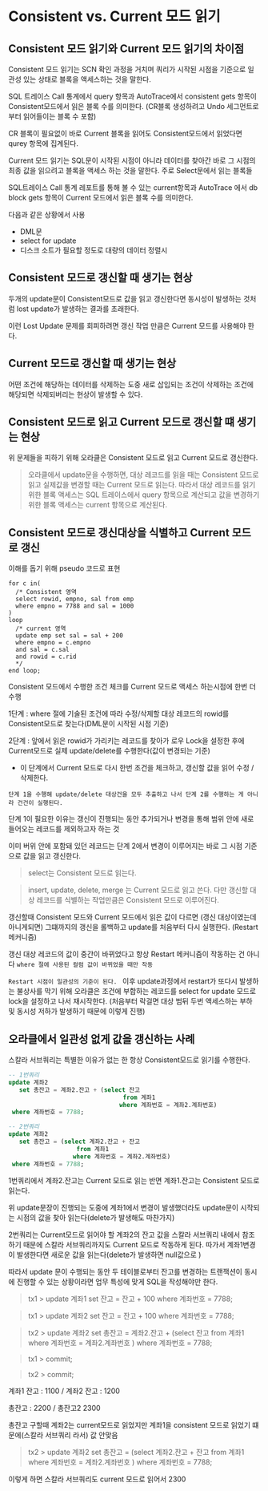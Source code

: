 # Consistent vs. Current 모드 읽기

## Consistent 모드 읽기와 Current 모드 읽기의 차이점

Consistent 모드 읽기는 SCN 확인 과정을 거치며 쿼리가 시작된 시점을 기준으로 일관성 있는 상태로 블록을 액세스하는 것을 말한다.

SQL 트레이스 Call 통계에서 query 항목과 AutoTrace에서 consistent gets 항목이 Consistent모드에서 읽은 블록 수를 의미한다. (CR블록 생성하려고 Undo 세그먼트로부터 읽어들이는 블록 수 포함)

CR 블록이 필요없이 바로 Current 블록을 읽어도 Consistent모드에서 읽었다면 qurey 항목에 집계된다.

Current 모드 읽기는 SQL문이 시작된 시점이 아니라 데이터를 찾아간 바로 그 시점의 최종 값을 읽으려고 블록을 액세스 하는 것을 말한다. 주로 Select문에서 읽는 블록들

SQL트레이스 Call 통계 레포트를 통해 볼 수 있는 current항목과 AutoTrace 에서 db block gets 항목이 Current 모드에서 읽은 블록 수를 의미한다.

다음과 같은 상황에서 사용

-   DML문
-   select for update
-   디스크 소트가 필요할 정도로 대량의 데이터 정렬시

## Consistent 모드로 갱신할 때 생기는 현상

두개의 update문이 Consistent모드로 값을 읽고 갱신한다면 동시성이 발생하는 것처럼 lost update가 발생하는 결과를 초래한다.

이런 Lost Update 문제를 회피하려면 갱신 작업 만큼은 Current 모드를 사용해야 한다.

## Current 모드로 갱신할 때 생기는 현상

어떤 조건에 해당하는 데이터를 삭제하는 도중 새로 삽입되는 조건이 삭제하는 조건에 해당되면 삭제되버리는 현상이 발생할 수 있다.

## Consistent 모드로 읽고 Current 모드로 갱신할 떄 생기는 현상

위 문제들을 피하기 위해 오라클은 Consistent 모드로 읽고 Current 모드로 갱신한다.

> 오라클에서 update문을 수행하면, 대상 레코드를 읽을 때는 Consistent 모드로 읽고 실제값을 변경할 때는 Current 모드로 읽는다. 따라서 대상 레코드를 읽기 위한 블록 액세스는 SQL 트레이스에서 query 항목으로 계산되고 값을 변경하기 위한 블록 액세스는 current 항목으로 계산된다.

## Consistent 모드로 갱신대상을 식별하고 Current 모드로 갱신

이해를 돕기 위해 pseudo 코드로 표현

```
for c in(
  /* Consistent 영역
  select rowid, empno, sal from emp
  where empno = 7788 and sal = 1000
)
loop
  /* current 영역
  update emp set sal = sal + 200
  where empno = c.empno
  and sal = c.sal
  and rowid = c.rid
  */
end loop;
```

Consistent 모드에서 수행한 조건 체크를 Current 모드로 액세스 하는시점에 한번 더 수행

1단계 : where 절에 기술된 조건에 따라 수정/삭제할 대상 레코드의 rowid를 Consistent모드로 찾는다(DML문이 시작된 시점 기준)

2단계 : 앞에서 읽은 rowid가 가리키는 레코드를 찾아가 로우 Lock을 설정한 후에 Current모드로 실제 update/delete를 수행한다(값이 변경되는 기준)

-   이 단계에서 Current 모드로 다시 한번 조건을 체크하고, 갱신할 값을 읽어 수정 / 삭제한다.

`단계 1을 수행해 update/delete 대상건을 모두 추출하고 나서 단계 2를 수행하는 게 아니라 건건이 실행된다.`

단계 1이 필요한 이유는 갱신이 진행되는 동안 추가되거나 변경을 통해 범위 안에 새로 들어오는 레코드를 제외하고자 하는 것

이미 버위 안에 포함돼 있던 레코드는 단계 2에서 변경이 이루어지는 바로 그 시점 기준으로 값을 읽고 갱신한다.

> select는 Consistent 모드로 읽는다.

> insert, update, delete, merge 는 Current 모드로 읽고 쓴다. 다만 갱신할 대상 레코드를 식별하는 작업만큼은 Consistent 모드로 이루어진다.

갱신할때 Consistent 모드와 Current 모드에서 읽은 값이 다르면 (갱신 대상이였는데 아니게되면) 그떄까지의 갱신을 롤백하고 update를 처음부터 다시 실행한다. (Restart 메커니즘)

갱신 대상 레코드의 값이 중간이 바뀌었다고 항상 Restart 메커니즘이 작동하는 건 아니다 `where 절에 사용된 컬럼 값이 바뀌었을 때만 작동`

`Restart 시점이 일관성의 기준이 된다. ` 이후 update과정에서 restart가 또다시 발생하는 불상사를 막기 위해 오라클은 조건에 부합하는 레코드를 select for update 모드로 lock을 설정하고 나서 재시작한다. (처음부터 락걸면 대상 범뒤 두번 액세스하는 부하 및 동시성 저하가 발생하기 때문에 이렇게 진행)

## 오라클에서 일관성 없게 값을 갱신하는 사례

스칼라 서브쿼리는 특별한 이유가 없는 한 항상 Consistent모드로 읽기를 수행한다.

```sql
-- 1번쿼리
update 계좌2
   set 총잔고 = 계좌2.잔고 + (select 잔고
                                from 계좌1
                               where 계좌번호 = 계좌2.계좌번호)
 where 계좌번호 = 7788;

-- 2번쿼리
update 계좌2
   set 총잔고 = (select 계좌2.잔고 + 잔고
                   from 계좌1
                  where 계좌번호 = 계좌2.계좌번호)
 where 계좌번호 = 7788;
```

1번쿼리에서 계좌2.잔고는 Current 모드로 읽는 반면 계좌1.잔고는 Consistent 모드로 읽는다.

위 update문장이 진행되는 도중에 계좌1에서 변경이 발생했더라도 update문이 시작되는 시점의 값을 찾아 읽는다(delete가 발생해도 마찬가지)

2번쿼리는 Current모드로 읽어야 할 계좌2의 잔고 값을 스칼라 서브쿼리 내에서 참조하기 때문에 스칼라 서브쿼리까지도 Current 모드로 작동하게 된다. 따가서 계좌1변경이 발생한다면 새로운 값을 읽는다(delete가 발생하면 null값으로 )

따라서 update 문이 수행되는 동안 두 테이블로부터 잔고를 변경하는 트랜잭션이 동시에 진행할 수 있는 상황이라면 업무 특성에 맞게 SQL을 작성해야만 한다.

> tx1 > update 계좌1 set 잔고 = 잔고 + 100 where 계좌번호 = 7788;

> tx1 > update 계좌2 set 잔고 = 잔고 + 100 where 계좌번호 = 7788;

> tx2 > update 계좌2 set 총잔고 = 계좌2.잔고 + (select 잔고 from 계좌1 where 계좌번호 = 계좌2.계좌번호 ) where 계좌번호 = 7788;

> tx1 > commit;

> tx2 > commit;

계좌1 잔고 : 1100 / 계좌2 잔고 : 1200

총잔고 : 2200 / 총잔고2 2300

총잔고 구할때 계좌2는 current모드로 읽었지만 계좌1을 consistent 모드로 읽었기 떄문에(스칼라 서브쿼리 라서) 값 안맞음

> tx2 > update 계좌2 set 총잔고 = (select 계좌2.잔고 + 잔고 from 계좌1 where 계좌번호 = 계좌2.계좌번호 ) where 계좌번호 = 7788;

이렇게 하면 스칼라 서브쿼리도 current 모드로 읽어서 2300
